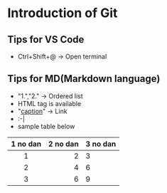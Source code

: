 # Introduction of Git

## Tips for VS Code
- Ctrl+Shift+@ -> Open terminal

## Tips for MD(Markdown language)
- "1.","2." -> Ordered list
- HTML tag is available
- "[caption](URL)" -> Link
- :-|
- sample table below
  
|1 no dan|2 no dan|3 no dan|
|:-:|--:|:--|
|1|2|3|
|2|4|6|
|3|6|9|






